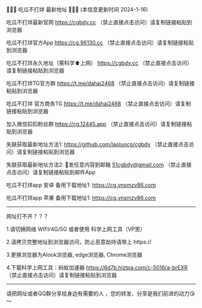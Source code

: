 🍉🍉🍉 吃瓜不打烊 最新地址 🍉🍉🍉  (本信息更新时间 2024-1-16)

吃瓜不打烊最新官网 https://cgbdy.cc （禁止直接点击访问）请复制链接粘贴到浏览器

吃瓜不打烊官方App https://cg.96130.cc （禁止直接点击访问）请复制链接粘贴到浏览器

吃瓜不打烊永久地址（需科学⬆️上网） https://cgbdy.cc （禁止直接点击访问）请复制链接粘贴到浏览器

吃瓜不打烊TG官方群 https://t.me/dahai2468 （禁止直接点击访问）请复制链接粘贴到浏览器

吃瓜不打烊 官方商务TG  https://t.me/dahai2468 （禁止直接点击访问）请复制链接粘贴到浏览器

加入微信扣扣粉丝群 https://cg.12445.app （禁止直接点击访问）请复制链接粘贴到浏览器

失联获取最新地址方法1: https://github.com/laoluocg/cgbdy （禁止直接点击访问）请复制链接粘贴到浏览器

失联获取最新地址方法2: 📧发任意内容到邮箱 51cgbdy@gmail.com （禁止直接点击访问）请复制链接粘贴到邮件App

吃瓜不打烊app 安卓 备用下载地址1: https://cg.vnsmzv86.com

吃瓜不打烊app 苹果 备用下载地址1: https://cg.vnsmzv86.com

---------------------

网址打不开？？？

1.请切换网络 WIFI/4G/5G 或者使用 科学上网工具（VP恩）

2.请拷贝完整地址到浏览器访问，防止恶意劫持请带上 https://

3.更换浏览器为Alook浏览器, edge浏览器, Chrome浏览器

4.下载科学上网工具：蚂蚁加速器 https://6d7b.hiztpa.com/c-5016/a-brEXR （禁止直接点击访问）请复制链接粘贴到浏览器

---------------------

请把网址或者QQ群分享给身边有需要的人 ，您的转发、分享是我们前进的动力😘～
